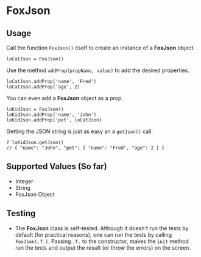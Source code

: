 # FoxJson

## Usage

Call the function `FoxJson()` itself to create an instance of a **FoxJson** object.

    loCatJson = FoxJson()

Use the method `addProp(propName, value)` to add the desired properties.

    loCatJson.addProp('name', 'Fred')
    loCatJson.addProp('age', 2)

You can even add a **FoxJson** object as a prop.

    loKidJson = FoxJson()
    loKidJson.addProp('name', 'John')
    loKidJson.addProp('pet', loCatJson)

Getting the JSON string is just as easy an a `getJson()` call.

    ? loKidJson.getJson()
    // { "name": "John", "pet": { "name": "Fred", "age": 2 } }

## Supported Values (So far)
- Integer
- String
- FoxJson Object

## Testing
- The **FoxJson** class is self-tested. Although it doesn't run the tests by default (for practical reasons), one can run the tests by calling `FoxJson(.T.)`. Passing `.T.` to the constructor, makes the `init` method run the tests and output the result (or throw the errors) on the screen.



